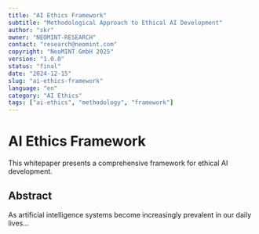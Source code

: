 ```yaml
---
title: "AI Ethics Framework"
subtitle: "Methodological Approach to Ethical AI Development"
author: "skr"
owner: "NEOMINT-RESEARCH"
contact: "research@neomint.com"
copyright: "NeoMINT GmbH 2025"
version: "1.0.0"
status: "final"
date: "2024-12-15"
slug: "ai-ethics-framework"
language: "en"
category: "AI Ethics"
tags: ["ai-ethics", "methodology", "framework"]
---
```


# AI Ethics Framework

This whitepaper presents a comprehensive framework for ethical AI development.

## Abstract
As artificial intelligence systems become increasingly prevalent in our daily lives...